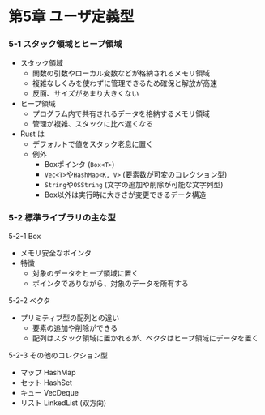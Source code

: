 第5章 ユーザ定義型
===============

### 5-1 スタック領域とヒープ領域

- スタック領域
  - 関数の引数やローカル変数などが格納されるメモリ領域
  - 複雑なしくみを使わずに管理できるため確保と解放が高速
  - 反面、サイズがあまり大きくない
- ヒープ領域
  - プログラム内で共有されるデータを格納するメモリ領域
  - 管理が複雑、スタックに比べ遅くなる
- Rust は
  - デフォルトで値をスタック老息に置く
  - 例外
    - Boxポインタ (`Box<T>`)
    - `Vec<T>`や`HashMap<K, V>` (要素数が可変のコレクション型)
    - `String`や`OSString` (文字の追加や削除が可能な文字列型)
    - Box以外は実行時に大きさが変更できるデータ構造


### 5-2 標準ライブラリの主な型

5-2-1 Box

- メモリ安全なポインタ
- 特徴
  - 対象のデータをヒープ領域に置く
  - ポインタでありながら、対象のデータを所有する

5-2-2 ベクタ

- プリミティブ型の配列との違い
  - 要素の追加や削除ができる
  - 配列はスタック領域に置かれるが、ベクタはヒープ領域にデータを置く

5-2-3 その他のコレクション型

- マップ HashMap
- セット HashSet
- キュー VecDeque
- リスト LinkedList (双方向)
